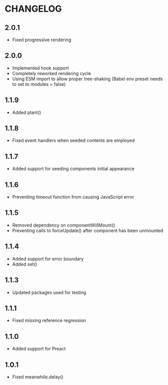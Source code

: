# CHANGELOG

## 2.0.1

* Fixed progressive rendering

## 2.0.0

* Implemented hook support
* Completely reworked rendering cycle
* Using ESM import to allow proper tree-shaking (Babel env preset needs to set to modules = false)

## 1.1.9

* Added plant()

## 1.1.8

* Fixed event handlers when seeded contents are employed

## 1.1.7

* Added support for seeding components initial appearance

## 1.1.6

* Preventing timeout function from causing JavaScript error

## 1.1.5

* Removed dependency on componentWillMount()
* Preventing calls to forceUpdate() after component has been unmounted

## 1.1.4

* Added support for error boundary
* Added set()

## 1.1.3

* Updated packages used for testing

## 1.1.1

* Fixed missing reference regression

## 1.1.0

* Added support for Preact

## 1.0.1

* Fixed meanwhile.delay()
